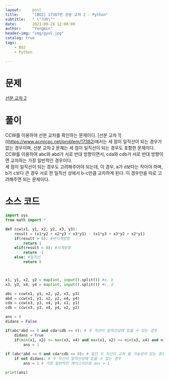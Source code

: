 ```yaml
---
layout:     post
title:      "[BOJ] 17387번 선분 교차 2 - Python"
subtitle:   " \"기하\""
date:       2021-09-28 12:00:00
author:     "Yongmin"
header-img: "img/gyul.jpg"
catalog: true
tags:
    - BOJ
    - Python
  
---
```


# 문제
[선분 교차 2](https://www.acmicpc.net/problem/17383)

# 풀이

CCW를 이용하여 선분 교차를 확인하는 문제이다. [선분 교차 1]((https://www.acmicpc.net/problem/17382)에서는 세 점이 일직선이 되는 경우가 없는 경우이며, 선분 교차 2 문제는 세 점이 일직선이 되는 경우도 포함한 문제이다.  
CCW를 이용하여 abc와 abd가 서로 반대 방향이면서, cda와 cdb가 서로 반대 방향이면 교차하는 가장 일반적인 경우이다.   
세 점이 일직선이 되는 경우도 고려해주어야 되는데, 이 경우, a가 d보다는 작아야 하며, b가 c보다 큰 경우 서로 한 일직선 상에서 b-c만큼 교차하게 된다. 이 경우만을 따로 고려해주면 되는 문제이다.  

# 소스 코드

```python
import sys
from math import *

def ccw(x1, y1, x2, y2, x3, y3):
    result = (x1*y2 + x2*y3 + x3*y1) - (x1*y3 + x3*y2 + x2*y1)
    if(result > 0): #반시계방향
        return 1
    elif(result < 0): #시계방향
        return -1
    else: #일직선
        return 0



x1, y1, x2, y2 = map(int, input().split()) #a, b
x3, y3, x4, y4 = map(int, input().split()) #c, d

abc = ccw(x1, y1, x2, y2, x3, y3)
abd = ccw(x1, y1, x2, y2, x4, y4)
cda = ccw(x3, y3, x4, y4, x1, y1)
cdb = ccw(x3, y3, x4, y4, x2, y2)

ans = 0
didans = False

if(abc*abd == 0 and cda*cdb == 0): # 두 직선이 일직선상에 있을 수 있는 경우
    didans = True
    if(min(x1, x2) <= max(x3, x4) and max(x1, x2) >= min(x3, x4) and min(y1, y2) <= max(y3, y4) and max(y1, y2) >= min(y3, y4)): # 두 직선이 일직선상에 있으며, A <= D && B >= C 
        ans = 1
        
if (abc*abd <= 0 and cda*cdb <= 0): # 일단 두 직선이 교차 될 가능성이 있는 경우
    if not didans: # 두 직선이 일직선상에 있을 수 없는 경우
        ans = 1 # 가장 일반적인 케이스이므로 ans = 1

print(ans)
```
